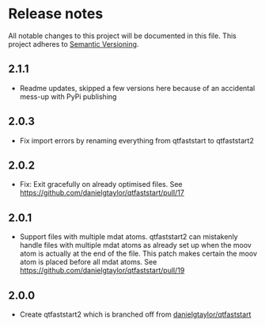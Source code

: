 # Release notes
All notable changes to this project will be documented in this file.
This project adheres to [Semantic Versioning](http://semver.org/).

## 2.1.1
- Readme updates, skipped a few versions here because of an accidental mess-up with PyPi publishing

## 2.0.3
- Fix import errors by renaming everything from qtfaststart to qtfaststart2

## 2.0.2
- Fix: Exit gracefully on already optimised files. See https://github.com/danielgtaylor/qtfaststart/pull/17

## 2.0.1
- Support files with multiple mdat atoms. qtfaststart2 can mistakenly handle files with multiple mdat atoms as already
  set up when the moov atom is actually at the end of the file. This patch makes certain the moov atom is placed before
  all mdat atoms. See https://github.com/danielgtaylor/qtfaststart/pull/19

## 2.0.0
- Create qtfaststart2 which is branched off from [danielgtaylor/qtfaststart](https://github.com/danielgtaylor/qtfaststart)
